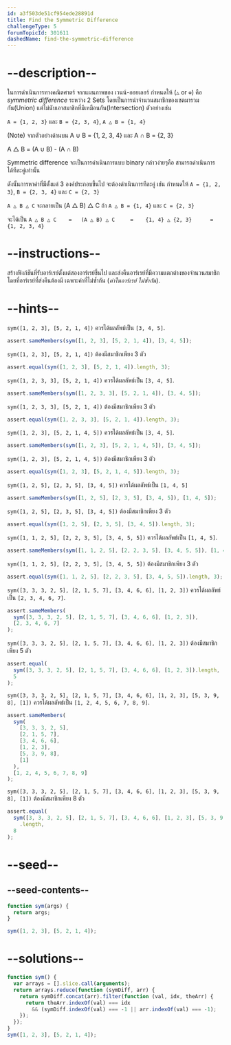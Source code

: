 ```yaml
---
id: a3f503de51cf954ede28891d
title: Find the Symmetric Difference
challengeType: 5
forumTopicId: 301611
dashedName: find-the-symmetric-difference
---
```


# --description--

ในการดำเนินการทางคณิตศาตร์ จากแผนภาพของ เวนน์-ออยเลอร์ กำหนดให้ (`△` or `⊕`) คือ <dfn>symmetric difference</dfn> ระหว่าง 2 Sets
โดยเป็นการนำจำนวนสมาชิกของเซตมารวมกัน(Union) แต่ไม่นับเอาสมาชิกที่มีเหมือนกัน(Intersection) ตัวอย่างเช่น

`A = {1, 2, 3}` และ `B = {2, 3, 4}`, `A △ B = {1, 4}`

(Note) จากตัวอย่างด้านบน A ∪ B = {1, 2, 3, 4}  และ A ∩ B = {2, 3}

A △ B = (A ∪ B) - (A ∩ B)



Symmetric difference จะเป็นการดำเนินการแบบ binary กล่าวง่ายๆคือ สามารถดำเนินการได้ทีละคู่เท่านั้น

ดังนั้นการหาค่าที่มีตั้งแต่ 3 องค์ประกอบขึ้นไป  จะต้องดำเนินการทีละคู่ เช่น กำหนดให้ `A = {1, 2, 3}`, `B = {2, 3, 4}` และ  `C = {2, 3}`

`A △ B △ C` จะกลายเป็น (A △ B) △ C  ถ้า `A △ B = {1, 4}` และ  `C = {2, 3}`

จะได้เป็น `A △ B △ C    =   (A △ B) △ C     =    {1, 4} △ {2, 3}      =      {1, 2, 3, 4}`


# --instructions--

สร้างฟังก์ชันที่รับอาร์เรย์ตั้งแต่สองอาร์เรย์ขึ้นไป และส่งคืนอาร์เรย์ที่มีความแตกต่างของจำนวนสมาชิก โดยที่อาร์เรย์ที่ส่งคืนต้องมี เฉพาะค่าที่ไม่ซ้ำกัน (*ค่าในอาร์เรย์ ไม่ซ้ำกัน*).

# --hints--

`sym([1, 2, 3], [5, 2, 1, 4])` ควรได้ผลลัพธ์เป็น `[3, 4, 5]`.

```js
assert.sameMembers(sym([1, 2, 3], [5, 2, 1, 4]), [3, 4, 5]);
```

`sym([1, 2, 3], [5, 2, 1, 4])` ต้องมีสมาชิกเพียง 3 ตัว


```js
assert.equal(sym([1, 2, 3], [5, 2, 1, 4]).length, 3);
```

`sym([1, 2, 3, 3], [5, 2, 1, 4])` ควรได้ผลลัพธ์เป็น `[3, 4, 5]`.

```js
assert.sameMembers(sym([1, 2, 3, 3], [5, 2, 1, 4]), [3, 4, 5]);
```

`sym([1, 2, 3, 3], [5, 2, 1, 4])` ต้องมีสมาชิกเพียง 3 ตัว

```js
assert.equal(sym([1, 2, 3, 3], [5, 2, 1, 4]).length, 3);
```

`sym([1, 2, 3], [5, 2, 1, 4, 5])` ควรได้ผลลัพธ์เป็น `[3, 4, 5]`.

```js
assert.sameMembers(sym([1, 2, 3], [5, 2, 1, 4, 5]), [3, 4, 5]);
```

`sym([1, 2, 3], [5, 2, 1, 4, 5])` ต้องมีสมาชิกเพียง 3 ตัว

```js
assert.equal(sym([1, 2, 3], [5, 2, 1, 4, 5]).length, 3);
```

`sym([1, 2, 5], [2, 3, 5], [3, 4, 5])` ควรได้ผลลัพธ์เป็น `[1, 4, 5]`

```js
assert.sameMembers(sym([1, 2, 5], [2, 3, 5], [3, 4, 5]), [1, 4, 5]);
```

`sym([1, 2, 5], [2, 3, 5], [3, 4, 5])` ต้องมีสมาชิกเพียง 3 ตัว

```js
assert.equal(sym([1, 2, 5], [2, 3, 5], [3, 4, 5]).length, 3);
```

`sym([1, 1, 2, 5], [2, 2, 3, 5], [3, 4, 5, 5])` ควรได้ผลลัพธ์เป็น `[1, 4, 5]`.

```js
assert.sameMembers(sym([1, 1, 2, 5], [2, 2, 3, 5], [3, 4, 5, 5]), [1, 4, 5]);
```

`sym([1, 1, 2, 5], [2, 2, 3, 5], [3, 4, 5, 5])` ต้องมีสมาชิกเพียง 3 ตัว

```js
assert.equal(sym([1, 1, 2, 5], [2, 2, 3, 5], [3, 4, 5, 5]).length, 3);
```

`sym([3, 3, 3, 2, 5], [2, 1, 5, 7], [3, 4, 6, 6], [1, 2, 3])` ควรได้ผลลัพธ์เป็น `[2, 3, 4, 6, 7]`.

```js
assert.sameMembers(
  sym([3, 3, 3, 2, 5], [2, 1, 5, 7], [3, 4, 6, 6], [1, 2, 3]),
  [2, 3, 4, 6, 7]
);
```

`sym([3, 3, 3, 2, 5], [2, 1, 5, 7], [3, 4, 6, 6], [1, 2, 3])` ต้องมีสมาชิกเพียง 5 ตัว

```js
assert.equal(
  sym([3, 3, 3, 2, 5], [2, 1, 5, 7], [3, 4, 6, 6], [1, 2, 3]).length,
  5
);
```

`sym([3, 3, 3, 2, 5], [2, 1, 5, 7], [3, 4, 6, 6], [1, 2, 3], [5, 3, 9, 8], [1])` ควรได้ผลลัพธ์เป็น `[1, 2, 4, 5, 6, 7, 8, 9]`.

```js
assert.sameMembers(
  sym(
    [3, 3, 3, 2, 5],
    [2, 1, 5, 7],
    [3, 4, 6, 6],
    [1, 2, 3],
    [5, 3, 9, 8],
    [1]
  ),
  [1, 2, 4, 5, 6, 7, 8, 9]
);
```

`sym([3, 3, 3, 2, 5], [2, 1, 5, 7], [3, 4, 6, 6], [1, 2, 3], [5, 3, 9, 8], [1])` ต้องมีสมาชิกเพียง 8 ตัว

```js
assert.equal(
  sym([3, 3, 3, 2, 5], [2, 1, 5, 7], [3, 4, 6, 6], [1, 2, 3], [5, 3, 9, 8], [1])
    .length,
  8
);
```

# --seed--

## --seed-contents--

```js
function sym(args) {
  return args;
}

sym([1, 2, 3], [5, 2, 1, 4]);
```

# --solutions--

```js
function sym() {
  var arrays = [].slice.call(arguments);
  return arrays.reduce(function (symDiff, arr) {
    return symDiff.concat(arr).filter(function (val, idx, theArr) {
      return theArr.indexOf(val) === idx
        && (symDiff.indexOf(val) === -1 || arr.indexOf(val) === -1);
    });
  });
}
sym([1, 2, 3], [5, 2, 1, 4]);
```
